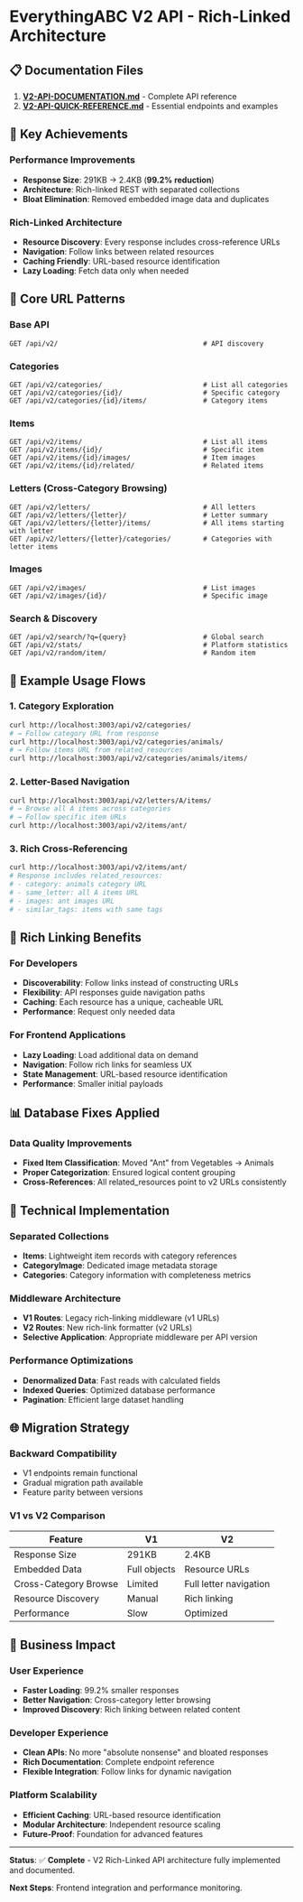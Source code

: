 # EverythingABC V2 API - Rich-Linked Architecture

## 📋 Documentation Files

1. **[V2-API-DOCUMENTATION.md](./everythingabc-api/V2-API-DOCUMENTATION.md)** - Complete API reference
2. **[V2-API-QUICK-REFERENCE.md](./everythingabc-api/V2-API-QUICK-REFERENCE.md)** - Essential endpoints and examples

## 🚀 Key Achievements

### Performance Improvements
- **Response Size**: 291KB → 2.4KB (**99.2% reduction**)
- **Architecture**: Rich-linked REST with separated collections
- **Bloat Elimination**: Removed embedded image data and duplicates

### Rich-Linked Architecture
- **Resource Discovery**: Every response includes cross-reference URLs
- **Navigation**: Follow links between related resources
- **Caching Friendly**: URL-based resource identification
- **Lazy Loading**: Fetch data only when needed

## 🔗 Core URL Patterns

### Base API
```
GET /api/v2/                                    # API discovery
```

### Categories
```
GET /api/v2/categories/                         # List all categories
GET /api/v2/categories/{id}/                    # Specific category
GET /api/v2/categories/{id}/items/              # Category items
```

### Items
```
GET /api/v2/items/                              # List all items
GET /api/v2/items/{id}/                         # Specific item
GET /api/v2/items/{id}/images/                  # Item images
GET /api/v2/items/{id}/related/                 # Related items
```

### Letters (Cross-Category Browsing)
```
GET /api/v2/letters/                            # All letters
GET /api/v2/letters/{letter}/                   # Letter summary
GET /api/v2/letters/{letter}/items/             # All items starting with letter
GET /api/v2/letters/{letter}/categories/        # Categories with letter items
```

### Images
```
GET /api/v2/images/                             # List images
GET /api/v2/images/{id}/                        # Specific image
```

### Search & Discovery
```
GET /api/v2/search/?q={query}                   # Global search
GET /api/v2/stats/                              # Platform statistics
GET /api/v2/random/item/                        # Random item
```

## 🎯 Example Usage Flows

### 1. Category Exploration
```bash
curl http://localhost:3003/api/v2/categories/
# → Follow category URL from response
curl http://localhost:3003/api/v2/categories/animals/
# → Follow items URL from related_resources
curl http://localhost:3003/api/v2/categories/animals/items/
```

### 2. Letter-Based Navigation
```bash
curl http://localhost:3003/api/v2/letters/A/items/
# → Browse all A items across categories
# → Follow specific item URLs
curl http://localhost:3003/api/v2/items/ant/
```

### 3. Rich Cross-Referencing
```bash
curl http://localhost:3003/api/v2/items/ant/
# Response includes related_resources:
# - category: animals category URL
# - same_letter: all A items URL
# - images: ant images URL
# - similar_tags: items with same tags
```

## 🔄 Rich Linking Benefits

### For Developers
- **Discoverability**: Follow links instead of constructing URLs
- **Flexibility**: API responses guide navigation paths
- **Caching**: Each resource has a unique, cacheable URL
- **Performance**: Request only needed data

### For Frontend Applications
- **Lazy Loading**: Load additional data on demand
- **Navigation**: Follow rich links for seamless UX
- **State Management**: URL-based resource identification
- **Performance**: Smaller initial payloads

## 📊 Database Fixes Applied

### Data Quality Improvements
- **Fixed Item Classification**: Moved "Ant" from Vegetables → Animals
- **Proper Categorization**: Ensured logical content grouping
- **Cross-References**: All related_resources point to v2 URLs consistently

## 🔧 Technical Implementation

### Separated Collections
- **Items**: Lightweight item records with category references
- **CategoryImage**: Dedicated image metadata storage
- **Categories**: Category information with completeness metrics

### Middleware Architecture
- **V1 Routes**: Legacy rich-linking middleware (v1 URLs)
- **V2 Routes**: New rich-link formatter (v2 URLs)
- **Selective Application**: Appropriate middleware per API version

### Performance Optimizations
- **Denormalized Data**: Fast reads with calculated fields
- **Indexed Queries**: Optimized database performance
- **Pagination**: Efficient large dataset handling

## 🌐 Migration Strategy

### Backward Compatibility
- V1 endpoints remain functional
- Gradual migration path available
- Feature parity between versions

### V1 vs V2 Comparison
| Feature | V1 | V2 |
|---------|----|----|
| Response Size | 291KB | 2.4KB |
| Embedded Data | Full objects | Resource URLs |
| Cross-Category Browse | Limited | Full letter navigation |
| Resource Discovery | Manual | Rich linking |
| Performance | Slow | Optimized |

## 🎉 Business Impact

### User Experience
- **Faster Loading**: 99.2% smaller responses
- **Better Navigation**: Cross-category letter browsing
- **Improved Discovery**: Rich linking between related content

### Developer Experience
- **Clean APIs**: No more "absolute nonsense" and bloated responses
- **Rich Documentation**: Complete endpoint reference
- **Flexible Integration**: Follow links for dynamic navigation

### Platform Scalability
- **Efficient Caching**: URL-based resource identification
- **Modular Architecture**: Independent resource scaling
- **Future-Proof**: Foundation for advanced features

---

**Status**: ✅ **Complete** - V2 Rich-Linked API architecture fully implemented and documented.

**Next Steps**: Frontend integration and performance monitoring.